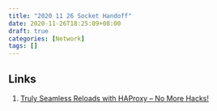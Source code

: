```yaml
---
title: "2020 11 26 Socket Handoff"
date: 2020-11-26T18:25:09+08:00
draft: true
categories: [Network]
tags: []
---
```



## Links
1. [Truly Seamless Reloads with HAProxy – No More Hacks!](https://www.haproxy.com/blog/truly-seamless-reloads-with-haproxy-no-more-hacks/)

